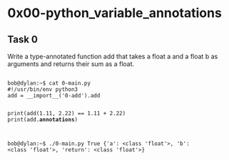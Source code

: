 <h1>0x00-python_variable_annotations</h1>

<h2>Task 0</h2>

<p>Write a type-annotated function add that takes a float a and a float b as arguments and returns their sum as a float.</p>
<code>
bob@dylan:~$ cat 0-main.py
#!/usr/bin/env python3
add = __import__('0-add').add

print(add(1.11, 2.22) == 1.11 + 2.22)
print(add.__annotations__)

bob@dylan:~$ ./0-main.py
True
{'a':  <class 'float'>, 'b': <class 'float'>, 'return': <class 'float'>}
</code>

